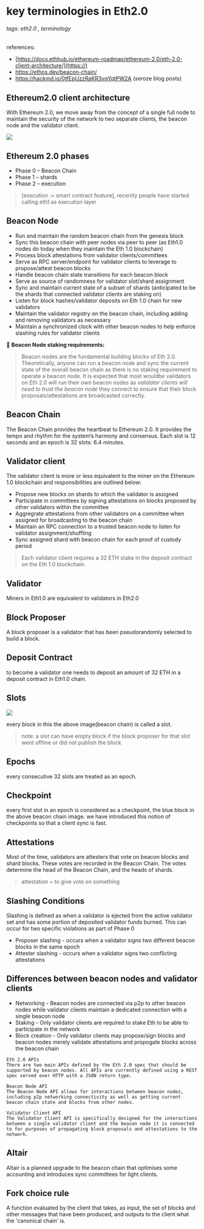# key terminologies in Eth2.0 

###### tags: eth2.0 , terminology   



references: 
* [https://docs.ethhub.io/ethereum-roadmap/ethereum-2.0/eth-2.0-client-architecture/](https://)
* https://ethos.dev/beacon-chain/
* https://hackmd.io/0tfEpUzzRaKR3vqYqtPW2A  (seroze blog posts)
## Ethereum2.0 client architecture
With Ethereum 2.0, we move away from the concept of a single full node to maintain the security of the network to two separate clients, the beacon node and the validator client.

![](https://i.imgur.com/5svmegy.png)


## Ethereum 2.0  phases 
* Phase 0 – Beacon Chain
* Phase 1 – shards
* Phase 2 – execution

> [execution := smart contract feature], recently people have started calling  eth1 as execution layer 

## Beacon Node
* Run and maintain the random beacon chain from the genesis block
* Sync this beacon chain with peer nodes via peer to peer (as Eth1.0 nodes do today when they maintain the Eth 1.0 blockchain)
* Process block attestations from validator clients/committees
* Serve as RPC server/endpoint for validator clients to leverage to propose/attest beacon blocks
* Handle beacon chain state transitions for each beacon block
* Serve as source of randomness for validator slot/shard assignment
* Sync and maintain current state of a subset of shards (anticipated to be the shards that connected validator clients are staking on)
* Listen for block hashes/validator deposits on Eth 1.0 chain for new validators
* Maintain the validator registry on the beacon chain, including adding and removing validators as necessary
* Maintain a synchronized clock with other beacon nodes to help enforce slashing rules for validator clients

:pencil:  **Beacon Node staking requirements:** 
> Beacon nodes are the fundamental building blocks of Eth 2.0. Theoretically, anyone can run a beacon node and sync the current state of the overall beacon chain as there is no staking requirement to operate a beacon node. It is expected that most wouldbe validators on Eth 2.0 will run their own beacon nodes as *validator clients will need to trust the beacon node* they connect to ensure that their block proposals/attestations are broadcasted correctly.

## Beacon Chain
The Beacon Chain provides the heartbeat to Ethereum 2.0. It provides the tempo and rhythm for the system’s harmony and consensus. Each slot is 12 seconds and an epoch is 32 slots: 6.4 minutes.

## Validator client 
The validator client is more or less equivalent to the miner on the Ethereum 1.0 blockchain and responsibilities are outlined below: 

* Propose new blocks on shards to which the validator is assigned
* Participate in committees by signing attestations on blocks proposed by other validators within the committee
* Aggregrate attestations from other validators on a committee when assigned for broadcasting to the beacon chain
* Maintain an RPC connection to a trusted beacon node to listen for validator assignment/shuffling
* Sync assigned shard with beacon chain for each proof of custody period

> Each validator client requires a 32 ETH stake in the deposit contract on the Eth 1.0 blockchain. 


## Validator 

Miners in Eth1.0 are equivalent to validators in Eth2.0


## Block Proposer
A block proposer is a validator that has been pseudorandomly selected to build a block.


## Deposit Contract

to become a validator one needs to deposit an amount of 32 ETH in a deposit contract in Eth1.0 chain.



## Slots 

![](https://i.imgur.com/Z9Aubef.png)

every block in this the above image(beacon chain) is called a slot. 
> note: a slot can have empty block if the block proposer for that slot went offline or did not publish the block


## Epochs 
every consecutive 32 slots are treated as an epoch. 


## Checkpoint 
every first slot in an epoch is considered as a checkpoint, the blue block in the above beacon chain image. we have introduced this notion of checkpoints so that a client sync is fast. 


## Attestations 
Most of the time, validators are attesters that vote on beacon blocks and shard blocks.  These votes are recorded in the Beacon Chain. The votes determine the head of the Beacon Chain, and the heads of shards.
> attestation = to give vote on something 


## Slashing Conditions 
Slashing is defined as when a validator is ejected from the active validator set and has some portion of deposited validator funds burned. This can occur for two specific violations as part of Phase 0

* Proposer slashing - occurs when a validator signs two different beacon blocks in the same epoch
* Attester slashing - occurs when a validator signs two conflicting attestations


## Differences between beacon nodes and validator clients
* Networking - Beacon nodes are connected via p2p to other beacon nodes while validator clients maintain a dedicated connection with a single beacon node
* Staking - Only validator clients are required to stake Eth to be able to participate in the network
* Block creation - Only validator clients may propose/sign blocks and beacon nodes merely validate attestations and propogate blocks across the beacon chain

```
Eth 2.0 APIs
There are two main APIs defined by the Eth 2.0 spec that should be supported by beacon nodes. All APIs are currently defined using a REST spec served over HTTP with a JSON return type.

Beacon Node API
The Beacon Node API allows for interactions between beacon nodes, including p2p networking connectivity as well as getting current beacon chain state and blocks from other nodes.

Validator Client API
The Validator Client API is specifically designed for the interactions between a single validator client and the beacon node it is connected to for purposes of propagating block proposals and attestations to the network.
```


## Altair
Altair is a planned upgrade to the beacon chain that optimises some accounting and introduces sync committees for light clients.


## Fork choice rule 
A function evaluated by the client that takes, as input, the set of blocks and other messages that have been produced, and outputs to the client what the 'canonical chain' is.













